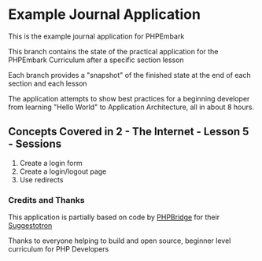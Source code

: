 # Example Journal Application

This is the example journal application for PHPEmbark

This branch contains the state of the practical application for the PHPEmbark Curriculum after a specific section lesson

Each branch provides a "snapshot" of the finished state at the end of each section and each lesson

The application attempts to show best practices for a beginning developer from learning "Hello World" to Application Architecture, all in about 8 hours.

## Concepts Covered in 2 - The Internet - Lesson 5 - Sessions
1. Create a login form
1. Create a login/logout page
1. Use redirects

### Credits and Thanks

This application is partially based on code by [PHPBridge](http://phpbridge.org) for their [Suggestotron](https://github.com/phpbridge/suggestotron)

Thanks to everyone helping to build and open source, beginner level curriculum for PHP Developers
